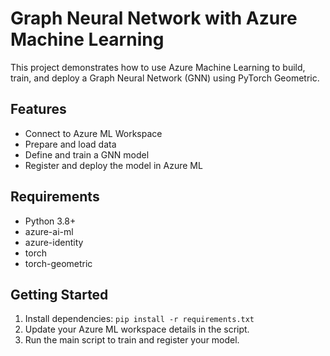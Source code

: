 # Graph Neural Network with Azure Machine Learning

This project demonstrates how to use Azure Machine Learning to build, train, and deploy a Graph Neural Network (GNN) using PyTorch Geometric.

## Features
- Connect to Azure ML Workspace
- Prepare and load data
- Define and train a GNN model
- Register and deploy the model in Azure ML

## Requirements
- Python 3.8+
- azure-ai-ml
- azure-identity
- torch
- torch-geometric

## Getting Started
1. Install dependencies: `pip install -r requirements.txt`
2. Update your Azure ML workspace details in the script.
3. Run the main script to train and register your model.

